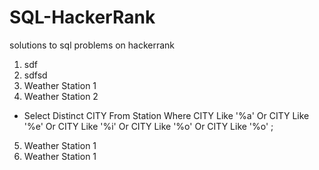 # SQL-HackerRank
solutions to sql problems on hackerrank

1. sdf
2. sdfsd
3. Weather Station 1
4. Weather Station 2
- Select Distinct CITY
From Station 
Where CITY Like '%a' Or 
CITY Like '%e' Or
CITY Like '%i' Or
CITY Like '%o' Or
CITY Like '%o' ;
5. Weather Station 1
6. Weather Station 1
